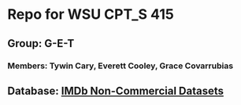 # Repo for WSU CPT_S 415
## Group: G-E-T
### Members: Tywin Cary, Everett Cooley, Grace Covarrubias

## Database: [IMDb Non-Commercial Datasets](https://developer.imdb.com/non-commercial-datasets/)
